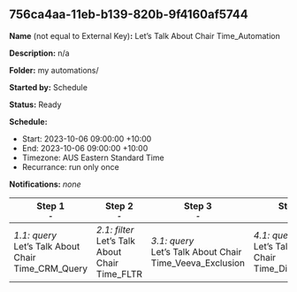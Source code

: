 ## 756ca4aa-11eb-b139-820b-9f4160af5744

**Name** (not equal to External Key)**:** Let’s Talk About Chair Time_Automation

**Description:** n/a

**Folder:** my automations/

**Started by:** Schedule

**Status:** Ready

**Schedule:**

* Start: 2023-10-06 09:00:00 +10:00
* End: 2023-10-06 09:00:00 +10:00
* Timezone: AUS Eastern Standard Time
* Recurrance: run only once

**Notifications:** _none_


| Step 1<br>_<small>-</small>_ | Step 2<br>_<small>-</small>_ | Step 3<br>_<small>-</small>_ | Step 4<br>_<small>-</small>_ |
| --- | --- | --- | --- |
| _1.1: query_<br>Let’s Talk About Chair Time_CRM_Query | _2.1: filter_<br>Let’s Talk About Chair Time_FLTR | _3.1: query_<br>Let’s Talk About Chair Time_Veeva_Exclusion | _4.1: query_<br>Let’s Talk About Chair Time_Discrepancy |
